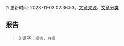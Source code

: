 :alarm_clock: 更新时间: 2023-11-03 02:36:53。[文章来源](/README.md)、[文章分类](/TAGS.md)

## 报告


> 关键字：`报告`、`月报`



